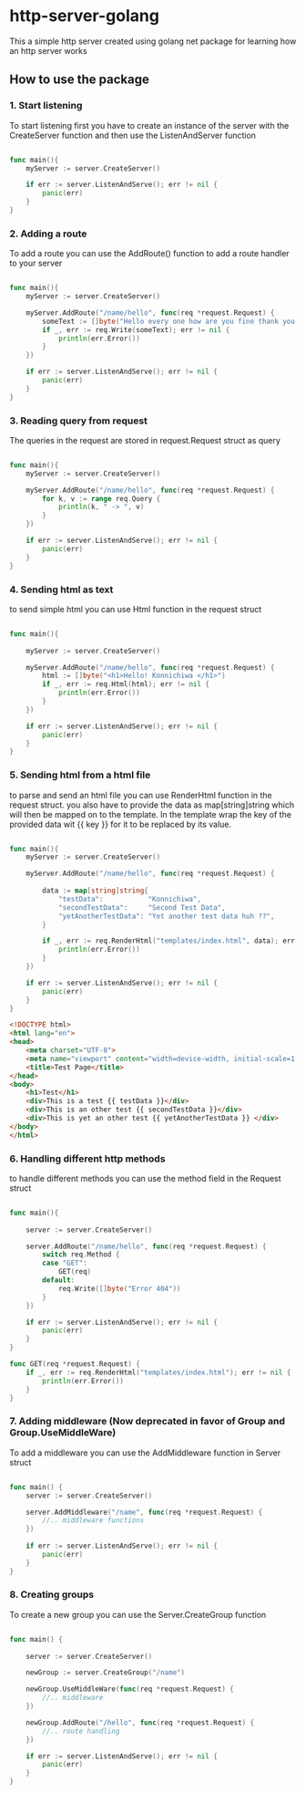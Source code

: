# http-server-golang

This a simple http server created using golang net package for learning how an http server works

## How to use the package

### 1. Start listening
To start listening first you have to create an instance of the server with the CreateServer function and then use the ListenAndServer function
```go

func main(){
    myServer := server.CreateServer()

    if err := server.ListenAndServe(); err != nil {
        panic(err)
    }
}

```

### 2. Adding a route 
To add a route you can use the AddRoute() function to add a route handler to your server

```go

func main(){
    myServer := server.CreateServer()

    myServer.AddRoute("/name/hello", func(req *request.Request) {
        someText := []byte("Hello every one how are you fine thank you, OHHHH MYYYYY GAAAHHHHH !!!")
        if _, err := req.Write(someText); err != nil {
            println(err.Error())
        }
    })

    if err := server.ListenAndServe(); err != nil {
        panic(err)
    }
}

```

### 3. Reading query from request 
The queries in the request are stored in request.Request struct as query

``` go 

func main(){
    myServer := server.CreateServer()

    myServer.AddRoute("/name/hello", func(req *request.Request) {
        for k, v := range req.Query {
            println(k, " -> ", v)
        }
    })

    if err := server.ListenAndServe(); err != nil {
        panic(err)
    }
}

```

### 4. Sending html as text 
to send simple html you can use Html function in the request struct

```go 

func main(){
    
    myServer := server.CreateServer()

    myServer.AddRoute("/name/hello", func(req *request.Request) {
        html := []byte("<h1>Hello! Konnichiwa </h1>")
        if _, err := req.Html(html); err != nil {
            println(err.Error())
        }
    })

    if err := server.ListenAndServe(); err != nil {
        panic(err)
    }
}

```

### 5. Sending html from a html file 
to parse and send an html file you can use RenderHtml function in the request struct.
you also have to provide the data as map[string]string which will then be mapped on to the template.
In the template wrap the key of the provided data wit {{ key }} for it to be replaced by its value.
 
```go 

func main(){
    myServer := server.CreateServer()

    myServer.AddRoute("/name/hello", func(req *request.Request) {
        
        data := map[string]string{
            "testData":           "Konnichiwa",
            "secondTestData":     "Second Test Data",
            "yetAnotherTestData": "Yet another test data huh ??",
        }

	    if _, err := req.RenderHtml("templates/index.html", data); err != nil {
		    println(err.Error())
	    }
    })

    if err := server.ListenAndServe(); err != nil {
        panic(err)
    }   
}

```

``` html
<!DOCTYPE html>
<html lang="en">
<head>
    <meta charset="UTF-8">
    <meta name="viewport" content="width=device-width, initial-scale=1.0">
    <title>Test Page</title>
</head>
<body>
    <h1>Test</h1>
    <div>This is a test {{ testData }}</div>
    <div>This is an other test {{ secondTestData }}</div>
    <div>This is yet an other test {{ yetAnotherTestData }} </div>
</body>
</html>
```

### 6. Handling different http methods
to handle different methods you can use the method field in the Request struct

```go 

func main(){
    
    server := server.CreateServer()

    server.AddRoute("/name/hello", func(req *request.Request) {
	    switch req.Method {
	    case "GET":
		    GET(req)
	    default:
            req.Write([]byte("Error 404"))
	    }
    })

    if err := server.ListenAndServe(); err != nil {
        panic(err)
    }
}

func GET(req *request.Request) {
    if _, err := req.RenderHtml("templates/index.html"); err != nil {
		println(err.Error())
	}
}

```

### 7. Adding middleware (Now deprecated in favor of Group and Group.UseMiddleWare)
To add a middleware you can use the AddMiddleware function in Server struct

``` go

func main() {
    server := server.CreateServer()

    server.AddMiddleware("/name", func(req *request.Request) {
	    //.. middleware functions
    })
    
    if err := server.ListenAndServe(); err != nil {
        panic(err)
    }
}

```

### 8. Creating groups 
To create a new group you can use the Server.CreateGroup function

```go

func main() {
    
    server := server.CreateServer()

    newGroup := server.CreateGroup("/name")

    newGroup.UseMiddleWare(func(req *request.Request) {
	    //.. middleware
    })

    newGroup.AddRoute("/hello", func(req *request.Request) {
	    //.. route handling
    })

    if err := server.ListenAndServe(); err != nil {
        panic(err)
    }
}

```
